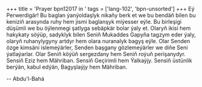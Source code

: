 +++
title = 'Prayer bpn12017 in '
tags = ['lang-102', 'bpn-unsorted']
+++
Eý Perwerdigär! Bu baglan ýanýoldaşlyk nikaňy berk et we bu bendäň bilen bu keniziň arasynda ruhy hem jismi baglanşyk miýesser eýle. Bu birleşigi düşümli we bu öýlenmegi şatlyga sebäpkär bolar ýaly et.
    Olaryň ikisi hem hakykaty söýüp, sadyklyk bilen Seniň Mukaddes Gapyňa tagzym eder ýaly, olaryň ruhanylygyny artdyr hem olara nuranalyk bagyş eýle. Olar Senden özge kimsäni islemeýärler, Senden başgany gözlemeýärler we diňe Seni ýatlaýarlar. Olar Seniň köýüň sergezdany hem Seniň roýuň perişanydyr. Sensiň Eziz hem Mähriban. Sensiň Geçirimli hem Ýalkaýjy. Sensiň üstünlik berýän, kabul edýän, Bagyşlaýjy hem Mähriban.

-- Abdu'l-Bahá
